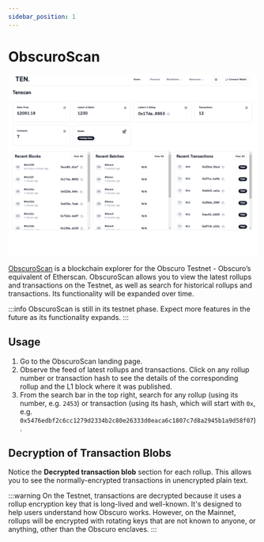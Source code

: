 ```yaml
---
sidebar_position: 1
---
```


# ObscuroScan

![Obscuro Block Explorer](../assets/obscuroscan.png)

[ObscuroScan](https://testnet.obscuroscan.io) is a blockchain explorer for the Obscuro Testnet - Obscuro’s equivalent of Etherscan. ObscuroScan allows you to view the latest rollups and transactions on the Testnet, as well as search for historical rollups and transactions. Its functionality will be expanded over time.

:::info
ObscuroScan is still in its testnet phase. Expect more features in the future as its functionality expands.
:::

## Usage

1. Go to the ObscuroScan landing page.
2. Observe the feed of latest rollups and transactions. Click on any rollup number or transaction hash to see the details of the corresponding rollup and the L1 block where it was published.
3. From the search bar in the top right, search for any rollup (using its number, e.g. `2453`) or transaction (using its hash, which will start with `0x`, e.g. `0x5476edbf2c6cc1279d2334b2c80e26333d0eaca6c1807c7d8a2945b1a9d58f07`).

## Decryption of Transaction Blobs

Notice the **Decrypted transaction blob** section for each rollup. This allows you to see the normally-encrypted transactions in unencrypted plain text.

:::warning
On the Testnet, transactions are decrypted because it uses a rollup encryption key that is long-lived and well-known. It's designed to help users understand how Obscuro works. However, on the Mainnet, rollups will be encrypted with rotating keys that are not known to anyone, or anything, other than the Obscuro enclaves.
:::
